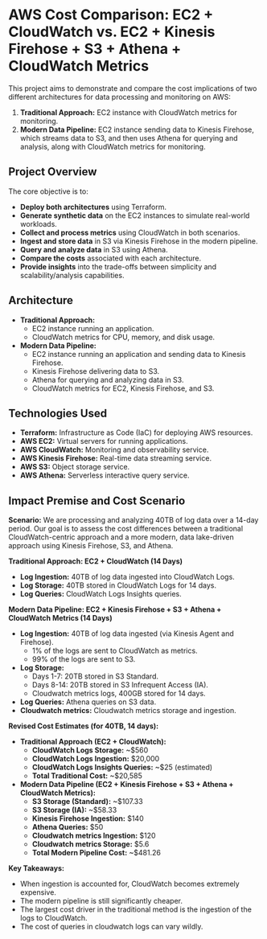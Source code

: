 # AWS Cost Comparison: EC2 + CloudWatch vs. EC2 + Kinesis Firehose + S3 + Athena + CloudWatch Metrics

This project aims to demonstrate and compare the cost implications of two different architectures for data processing and monitoring on AWS:

1.  **Traditional Approach:** EC2 instance with CloudWatch metrics for monitoring.
2.  **Modern Data Pipeline:** EC2 instance sending data to Kinesis Firehose, which streams data to S3, and then uses Athena for querying and analysis, along with CloudWatch metrics for monitoring.

## Project Overview

The core objective is to:

* **Deploy both architectures** using Terraform.
* **Generate synthetic data** on the EC2 instances to simulate real-world workloads.
* **Collect and process metrics** using CloudWatch in both scenarios.
* **Ingest and store data** in S3 via Kinesis Firehose in the modern pipeline.
* **Query and analyze data** in S3 using Athena.
* **Compare the costs** associated with each architecture.
* **Provide insights** into the trade-offs between simplicity and scalability/analysis capabilities.

## Architecture

* **Traditional Approach:**
    * EC2 instance running an application.
    * CloudWatch metrics for CPU, memory, and disk usage.
* **Modern Data Pipeline:**
    * EC2 instance running an application and sending data to Kinesis Firehose.
    * Kinesis Firehose delivering data to S3.
    * Athena for querying and analyzing data in S3.
    * CloudWatch metrics for EC2, Kinesis Firehose, and S3.

## Technologies Used

* **Terraform:** Infrastructure as Code (IaC) for deploying AWS resources.
* **AWS EC2:** Virtual servers for running applications.
* **AWS CloudWatch:** Monitoring and observability service.
* **AWS Kinesis Firehose:** Real-time data streaming service.
* **AWS S3:** Object storage service.
* **AWS Athena:** Serverless interactive query service.


## Impact Premise and Cost Scenario

**Scenario:** We are processing and analyzing 40TB of log data over a 14-day period. Our goal is to assess the cost differences between a traditional CloudWatch-centric approach and a more modern, data lake-driven approach using Kinesis Firehose, S3, and Athena.

**Traditional Approach: EC2 + CloudWatch (14 Days)**

* **Log Ingestion:** 40TB of log data ingested into CloudWatch Logs.
* **Log Storage:** 40TB stored in CloudWatch Logs for 14 days.
* **Log Queries:** CloudWatch Logs Insights queries.

**Modern Data Pipeline: EC2 + Kinesis Firehose + S3 + Athena + CloudWatch Metrics (14 Days)**

* **Log Ingestion:** 40TB of log data ingested (via Kinesis Agent and Firehose).
    * 1% of the logs are sent to CloudWatch as metrics.
    * 99% of the logs are sent to S3.
* **Log Storage:**
    * Days 1-7: 20TB stored in S3 Standard.
    * Days 8-14: 20TB stored in S3 Infrequent Access (IA).
    * Cloudwatch metrics logs, 400GB stored for 14 days.
* **Log Queries:** Athena queries on S3 data.
* **Cloudwatch metrics:** Cloudwatch metrics storage and ingestion.

**Revised Cost Estimates (for 40TB, 14 days):**

* **Traditional Approach (EC2 + CloudWatch):**
    * **CloudWatch Logs Storage:** ~$560
    * **CloudWatch Logs Ingestion:** $20,000
    * **CloudWatch Logs Insights Queries:** ~$25 (estimated)
    * **Total Traditional Cost:** ~$20,585
* **Modern Data Pipeline (EC2 + Kinesis Firehose + S3 + Athena + CloudWatch Metrics):**
    * **S3 Storage (Standard):** ~$107.33
    * **S3 Storage (IA):** ~$58.33
    * **Kinesis Firehose Ingestion:** $140
    * **Athena Queries:** $50
    * **Cloudwatch metrics Ingestion:** $120
    * **Cloudwatch metrics Storage:** $5.6
    * **Total Modern Pipeline Cost:** ~$481.26

**Key Takeaways:**

* When ingestion is accounted for, CloudWatch becomes extremely expensive.
* The modern pipeline is still significantly cheaper.
* The largest cost driver in the traditional method is the ingestion of the logs to CloudWatch.
* The cost of queries in cloudwatch logs can vary wildly.